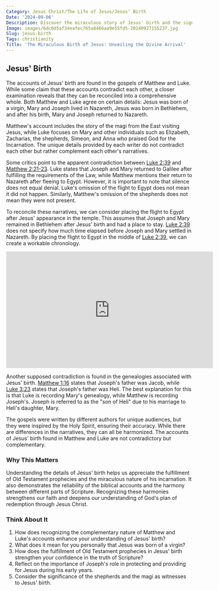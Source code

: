 ```yaml
---
Category: Jesus Christ/The Life of Jesus/Jesus’ Birth
Date: '2024-09-06'
Description: Discover the miraculous story of Jesus' birth and the significance of this event in Christian theology. Explore the Nativity narrative and its impact on the world.
Image: images/6dc0d5af34eafec765a8466aa9e55fd5-20240927155237.jpg
Slug: jesus-birth
Tags: christianity
Title: 'The Miraculous Birth of Jesus: Unveiling the Divine Arrival'
---
```


## Jesus' Birth

The accounts of Jesus' birth are found in the gospels of Matthew and Luke. While some claim that these accounts contradict each other, a closer examination reveals that they can be reconciled into a comprehensive whole. Both Matthew and Luke agree on certain details: Jesus was born of a virgin, Mary and Joseph lived in Nazareth, Jesus was born in Bethlehem, and after his birth, Mary and Joseph returned to Nazareth. 

Matthew's account includes the story of the magi from the East visiting Jesus, while Luke focuses on Mary and other individuals such as Elizabeth, Zacharias, the shepherds, Simeon, and Anna who praised God for the Incarnation. The unique details provided by each writer do not contradict each other but rather complement each other's narratives.

Some critics point to the apparent contradiction between [Luke 2:39](https://www.bibleref.com/Luke/2/Luke-2-39.html) and [Matthew 2:21-23](https://www.bibleref.com/Matthew/2/Matthew-2-21.html). Luke states that Joseph and Mary returned to Galilee after fulfilling the requirements of the Law, while Matthew mentions their return to Nazareth after fleeing to Egypt. However, it is important to note that silence does not equal denial. Luke's omission of the flight to Egypt does not mean it did not happen. Similarly, Matthew's omission of the shepherds does not mean they were not present.

To reconcile these narratives, we can consider placing the flight to Egypt after Jesus' appearance in the temple. This assumes that Joseph and Mary remained in Bethlehem after Jesus' birth and had a place to stay. [Luke 2:39](https://www.bibleref.com/Luke/2/Luke-2-39.html) does not specify how much time elapsed before Joseph and Mary settled in Nazareth. By placing the flight to Egypt in the middle of [Luke 2:39](https://www.bibleref.com/Luke/2/Luke-2-39.html), we can create a workable chronology.


<iframe width="560" height="315" src="https://www.youtube.com/embed/6fFqFNH3uGw" frameborder="0" allow="autoplay; encrypted-media" allowfullscreen></iframe>


Another supposed contradiction is found in the genealogies associated with Jesus' birth. [Matthew 1:16](https://www.bibleref.com/Matthew/1/Matthew-1-16.html) states that Joseph's father was Jacob, while [Luke 3:23](https://www.bibleref.com/Luke/3/Luke-3-23.html) states that Joseph's father was Heli. The best explanation for this is that Luke is recording Mary's genealogy, while Matthew is recording Joseph's. Joseph is referred to as the "son of Heli" due to his marriage to Heli's daughter, Mary.

The gospels were written by different authors for unique audiences, but they were inspired by the Holy Spirit, ensuring their accuracy. While there are differences in the narratives, they can all be harmonized. The accounts of Jesus' birth found in Matthew and Luke are not contradictory but complementary.

### Why This Matters

Understanding the details of Jesus' birth helps us appreciate the fulfillment of Old Testament prophecies and the miraculous nature of his incarnation. It also demonstrates the reliability of the biblical accounts and the harmony between different parts of Scripture. Recognizing these harmonies strengthens our faith and deepens our understanding of God's plan of redemption through Jesus Christ.

### Think About It

1. How does recognizing the complementary nature of Matthew and Luke's accounts enhance your understanding of Jesus' birth?
2. What does it mean for you personally that Jesus was born of a virgin?
3. How does the fulfillment of Old Testament prophecies in Jesus' birth strengthen your confidence in the truth of Scripture?
4. Reflect on the importance of Joseph's role in protecting and providing for Jesus during his early years.
5. Consider the significance of the shepherds and the magi as witnesses to Jesus' birth.